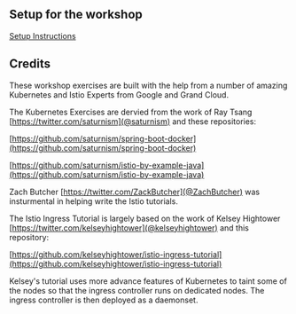 ## Setup for the workshop
[Setup Instructions](setup/instructions.md)

## Credits

These workshop exercises are built with the help from a number of amazing Kubernetes and Istio Experts from Google and Grand Cloud.

The Kubernetes Exercises are dervied from the work of Ray Tsang [https://twitter.com/saturnism](@saturnism) and these repositories:

[https://github.com/saturnism/spring-boot-docker](https://github.com/saturnism/spring-boot-docker)

[https://github.com/saturnism/istio-by-example-java](https://github.com/saturnism/istio-by-example-java)

Zach Butcher [https://twitter.com/ZackButcher](@ZachButcher) was insturmental in helping write the Istio tutorials.

The Istio Ingress Tutorial is largely based on the work of Kelsey Hightower [https://twitter.com/kelseyhightower](@kelseyhightower) and this repository:

[https://github.com/kelseyhightower/istio-ingress-tutorial](https://github.com/kelseyhightower/istio-ingress-tutorial)

Kelsey's tutorial uses more advance features of Kubernetes to taint some of the nodes so that the ingress controller runs on dedicated nodes.  The ingress controller is then deployed as a daemonset.
